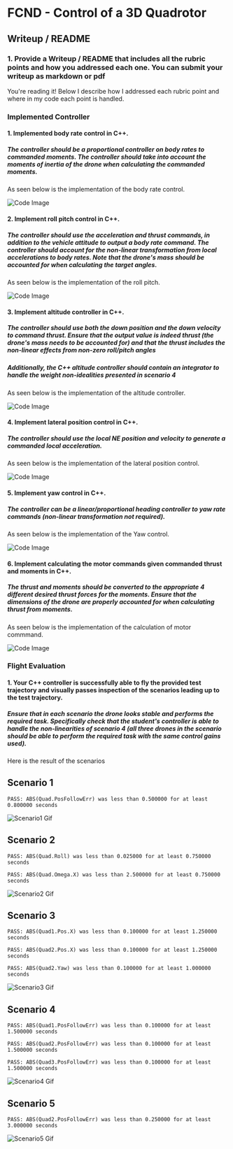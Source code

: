 # FCND - Control of a 3D Quadrotor

## Writeup / README

### 1. Provide a Writeup / README that includes all the rubric points and how you addressed each one.  You can submit your writeup as markdown or pdf

You're reading it! Below I describe how I addressed each rubric point and where in my code each point is handled.

### Implemented Controller

#### 1. Implemented body rate control in C++.

##### The controller should be a proportional controller on body rates to commanded moments. The controller should take into account the moments of inertia of the drone when calculating the commanded moments.

As seen below is the implementation of the body rate control.

![Code Image](./misc/code/body_rate_control.PNG)

#### 2. Implement roll pitch control in C++.

##### The controller should use the acceleration and thrust commands, in addition to the vehicle attitude to output a body rate command. The controller should account for the non-linear transformation from local accelerations to body rates. Note that the drone's mass should be accounted for when calculating the target angles.

As seen below is the implementation of the roll pitch.

![Code Image](./misc/code/roll_pitch_control.PNG)

#### 3. Implement altitude controller in C++.

##### The controller should use both the down position and the down velocity to command thrust. Ensure that the output value is indeed thrust (the drone's mass needs to be accounted for) and that the thrust includes the non-linear effects from non-zero roll/pitch angles

##### Additionally, the C++ altitude controller should contain an integrator to handle the weight non-idealities presented in scenario 4

As seen below is the implementation of the altitude controller.

![Code Image](./misc/code/altitude_control.PNG)

#### 4. Implement lateral position control in C++.

##### The controller should use the local NE position and velocity to generate a commanded local acceleration.

As seen below is the implementation of the lateral position control.

![Code Image](./misc/code/lateral_position_control.PNG)

#### 5. Implement yaw control in C++.

##### The controller can be a linear/proportional heading controller to yaw rate commands (non-linear transformation not required).

As seen below is the implementation of the Yaw control.

![Code Image](./misc/code/yaw_control.PNG)

#### 6. Implement calculating the motor commands given commanded thrust and moments in C++.

##### The thrust and moments should be converted to the appropriate 4 different desired thrust forces for the moments. Ensure that the dimensions of the drone are properly accounted for when calculating thrust from moments.

As seen below is the implementation of the calculation of motor commmand.

![Code Image](./misc/code/generate_motor_commands.PNG)

### Flight Evaluation

#### 1. Your C++ controller is successfully able to fly the provided test trajectory and visually passes inspection of the scenarios leading up to the test trajectory.

##### Ensure that in each scenario the drone looks stable and performs the required task. Specifically check that the student's controller is able to handle the non-linearities of scenario 4 (all three drones in the scenario should be able to perform the required task with the same control gains used).

Here is the result of the scenarios

## Scenario 1

```PASS: ABS(Quad.PosFollowErr) was less than 0.500000 for at least 0.800000 seconds```

![Scenario1 Gif](./misc/gif/scenario1.gif)

## Scenario 2

```PASS: ABS(Quad.Roll) was less than 0.025000 for at least 0.750000 seconds```

```PASS: ABS(Quad.Omega.X) was less than 2.500000 for at least 0.750000 seconds```

![Scenario2 Gif](./misc/gif/scenario2.gif)

## Scenario 3

```PASS: ABS(Quad1.Pos.X) was less than 0.100000 for at least 1.250000 seconds```

```PASS: ABS(Quad2.Pos.X) was less than 0.100000 for at least 1.250000 seconds```

```PASS: ABS(Quad2.Yaw) was less than 0.100000 for at least 1.000000 seconds```

![Scenario3 Gif](./misc/gif/scenario3.gif)

## Scenario 4

```PASS: ABS(Quad1.PosFollowErr) was less than 0.100000 for at least 1.500000 seconds```

```PASS: ABS(Quad2.PosFollowErr) was less than 0.100000 for at least 1.500000 seconds```

```PASS: ABS(Quad3.PosFollowErr) was less than 0.100000 for at least 1.500000 seconds```

![Scenario4 Gif](./misc/gif/scenario4.gif)

## Scenario 5

```PASS: ABS(Quad2.PosFollowErr) was less than 0.250000 for at least 3.000000 seconds```

![Scenario5 Gif](./misc/gif/scenario5.gif)
